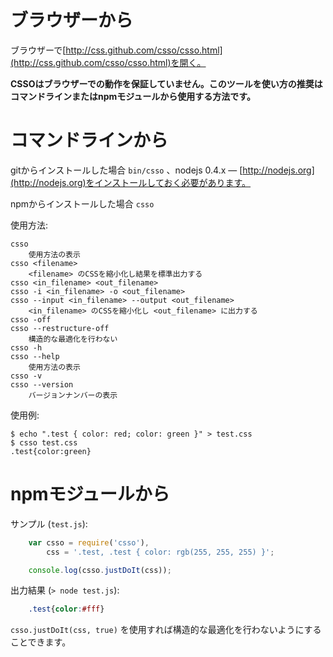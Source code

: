 # ブラウザーから

ブラウザーで[http://css.github.com/csso/csso.html](http://css.github.com/csso/csso.html)を開く。

**CSSOはブラウザーでの動作を保証していません。このツールを使い方の推奨はコマンドラインまたはnpmモジュールから使用する方法です。**

# コマンドラインから

gitからインストールした場合 `bin/csso` 、nodejs 0.4.x&nbsp;— [http://nodejs.org](http://nodejs.org)をインストールしておく必要があります。

npmからインストールした場合 `csso`

使用方法:

    csso
        使用方法の表示
    csso <filename>
        <filename> のCSSを縮小化し結果を標準出力する
    csso <in_filename> <out_filename>
    csso -i <in_filename> -o <out_filename>
    csso --input <in_filename> --output <out_filename>
        <in_filename> のCSSを縮小化し <out_filename> に出力する
    csso -off
    csso --restructure-off
        構造的な最適化を行わない
    csso -h
    csso --help
        使用方法の表示
    csso -v
    csso --version
        バージョンナンバーの表示

使用例:

    $ echo ".test { color: red; color: green }" > test.css
    $ csso test.css
    .test{color:green}

# npmモジュールから

サンプル (`test.js`):
```js
    var csso = require('csso'),
        css = '.test, .test { color: rgb(255, 255, 255) }';

    console.log(csso.justDoIt(css));
```
出力結果 (`> node test.js`):
```css
    .test{color:#fff}
```
`csso.justDoIt(css, true)` を使用すれば構造的な最適化を行わないようにすることできます。
